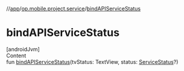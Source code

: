 //[app](../../index.md)/[op.mobile.project.service](index.md)/[bindAPIServiceStatus](bind-a-p-i-service-status.md)



# bindAPIServiceStatus  
[androidJvm]  
Content  
fun [bindAPIServiceStatus](bind-a-p-i-service-status.md)(tvStatus: TextView, status: [ServiceStatus](-service-status/index.md)?)  



